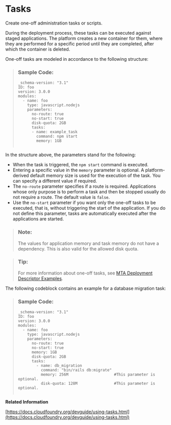 <!-- loioa1c184c585f24c1c8dfaf4d1fcc2fde7 -->

# Tasks

Create one-off administration tasks or scripts.

During the deployment process, these tasks can be executed against staged applications. The platform creates a new container for them, where they are performed for a specific period until they are completed, after which the container is deleted.

One-off tasks are modeled in accordance to the following structure:

> ### Sample Code:  
> ```
> _schema-version: "3.1"
> ID: foo
> version: 3.0.0
> modules:
>   - name: foo
>     type: javascript.nodejs
>     parameters:
>       no-route: true
>       no-start: true
>       disk-quota: 2GB
>       tasks:
>       - name: example_task
>         command: npm start
>         memory: 1GB
>        
> ```

In the structure above, the parameters stand for the following:

-   When the task is triggered, the `npm start` command is executed.
-   Entering a specific value in the `memory` parameter is optional. A platform-derived default memory size is used for the execution of the task. You can specify a different value if required.
-   The `no-route` parameter specifies if a route is required. Applications whose only purpose is to perform a task and then be stopped usually do not require a route. The default value is `false`.
-   Use the `no-start` parameter if you want only the one-off tasks to be executed, that is, without triggering the start of the application. If you do not define this parameter, tasks are automatically executed after the applications are started.

> ### Note:  
> Тhe values for аpplication memory and task memory do not have a dependency. This is also valid for the allowed disk quota.

> ### Tip:  
> For more information about one-off tasks, see [MTA Deployment Descriptor Examples](mta-deployment-descriptor-examples-66a7033.md).

The following codeblock contains an example for a database migration task:

> ### Sample Code:  
> ```
> _schema-version: "3.1"
> ID: foo
> version: 3.0.0
> modules:
>   - name: foo
>     type: javascript.nodejs
>     parameters:
>       no-route: true
>       no-start: true
>       memory: 1GB
>       disk-quota: 2GB
>       tasks:
>         - name: db_migration
>           command: "bin/rails db:migrate"
>           memory: 256M                    #This parameter is optional.
>           disk-quota: 128M                #This parameter is optional.
> 
> 
> ```

**Related Information**  


[https://docs.cloudfoundry.org/devguide/using-tasks.html](https://docs.cloudfoundry.org/devguide/using-tasks.html)

